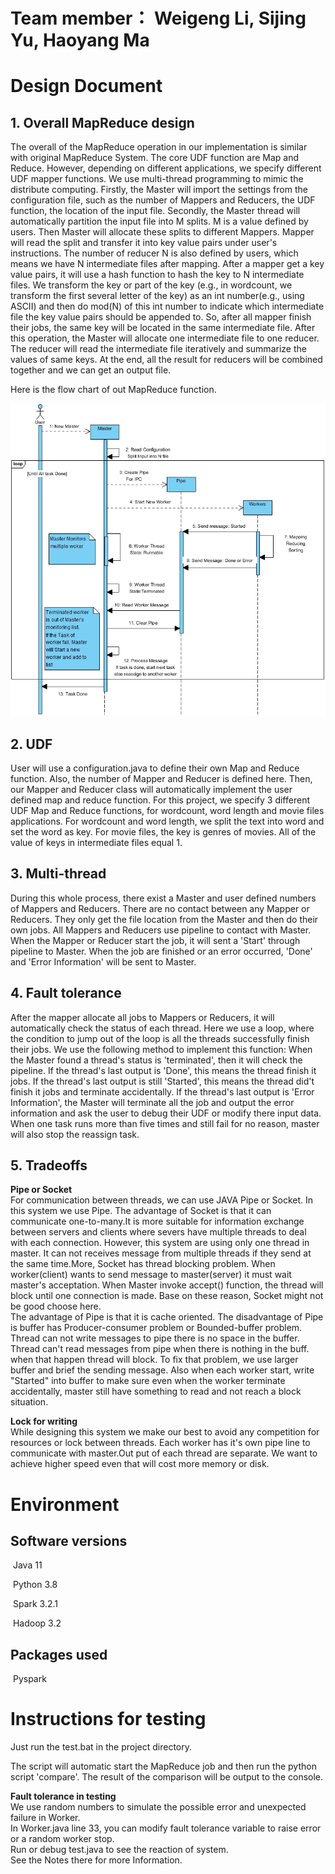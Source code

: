 # Team member： Weigeng Li, Sijing Yu, Haoyang Ma


# Design Document
## 1. Overall MapReduce design
The overall of the MapReduce operation in our implementation is similar with original MapReduce System. The core UDF function are Map and Reduce. However, depending on different applications, we specify different UDF mapper functions.  We use multi-thread programming to mimic the distribute computing. Firstly, the Master will import the settings from the configuration file, such as the number of Mappers and Reducers, the UDF function, the location of the input file. Secondly, the Master thread will automatically partition the input file into M splits. M is a value defined by users. Then Master will allocate these splits to different Mappers. Mapper will read the split and transfer it into key value pairs under user's instructions. The number of reducer N is also defined by users, which means we have N intermediate files after mapping. After a mapper get a key value pairs, it will use a hash function to hash the key to N intermediate files. We transform the key or part of the key (e.g., in wordcount, we transform the first several letter of the key) as an int number(e.g., using ASCII) and then do mod(N) of this int number to indicate which intermediate file the key value pairs should be appended to. So, after all mapper finish their jobs, the same key will be located in the same intermediate file. After this operation, the Master will allocate one intermediate file to one reducer. The reducer will read the intermediate file iteratively and summarize the values of same keys. At the end, all the result for reducers will be combined together and we can get an output file.

Here is the flow chart of out MapReduce function.

![flowchart](flowchart.jpg)

## 2. UDF
User will use a configuration.java to define their own Map and Reduce function. Also, the number of Mapper and Reducer is defined here. Then, our Mapper and Reducer class will automatically implement the user defined map and reduce function. For this project, we specify 3 different UDF Map and Reduce functions, for wordcount, word length and movie files applications. For wordcount and word length, we split the text into word and set the word as key. For movie files, the key is genres of movies. All of the value of keys in intermediate files equal 1.

## 3. Multi-thread
During this whole process, there exist a Master and user defined numbers of Mappers and Reducers. There are no contact between any Mapper or Reducers. They only get the file location from the Master and then do their own jobs. All Mappers and Reducers use pipeline to contact with Master. When the Mapper or Reducer start the job, it will sent a 'Start' through pipeline to Master. When the job are finished or an error occurred, 'Done' and 'Error Information' will be sent to Master.

## 4. Fault tolerance
After the mapper allocate all jobs to Mappers or Reducers, it will automatically check the status of each thread. Here we use a loop, where the condition to jump out of the loop is all the threads successfully finish their jobs. We use the following method to implement this function: When the Master found a thread's status is 'terminated', then it will check the pipeline. If the thread's last output is 'Done', this means the thread finish it jobs. If the thread's last output is still 'Started', this means the thread did't finish it jobs and terminate accidentally. If the thread's last output is 'Error Information', the Master will terminate all the job and output the error information and ask the user to debug their UDF or modify there input data. When one task runs more than five times and still fail for no reason, master will also stop the reassign task.

## 5. Tradeoffs
**Pipe or Socket**  
For communication between threads, we can use JAVA Pipe or Socket. In this system we use Pipe. 
The advantage of Socket is that it can communicate one-to-many.It is more suitable for information exchange between servers and clients where severs have multiple threads to deal with each connection. However, this system are using only one thread in master. It can not receives message from multiple threads if they send at the same time.More, Socket has thread blocking problem. When worker(client) wants to send message to master(server) it must wait master's acceptation. When Master invoke accept() function, the thread will block until one connection is made. Base on these reason, Socket might not be good choose here.  
The advantage of Pipe is that it is cache oriented. The disadvantage of Pipe is buffer has Producer-consumer problem or Bounded-buffer problem. Thread can not write messages to pipe there is no space in the buffer. Thread can't read messages from pipe when there is nothing in the buff. when that happen thread will block. To fix that problem, we use larger buffer and brief the sending message. Also when each worker start, write "Started" into buffer to make sure even when the worker terminate accidentally, master still have something to read and not reach a block situation.  

**Lock for writing**  
While designing this system we make our best to avoid any competition for resources or lock between threads. Each worker has it's own pipe line to communicate with master.Out put of each thread are separate. We want to achieve higher speed even that will cost more memory or disk.

    

# Environment

## Software versions

​        Java 11

​        Python 3.8

​        Spark 3.2.1

​        Hadoop 3.2

## Packages used

​        Pyspark



# Instructions for testing

Just run the test.bat in the project directory.

The script will automatic start the MapReduce job and then run the python script 'compare'. The result of the comparison will be output to the console.

**Fault tolerance in testing**  
We use random numbers to simulate the possible error and unexpected failure in Worker.  
In Worker.java line 33, you can modify fault tolerance variable to raise error or a random worker stop.  
Run or debug test.java to see the reaction of system.  
See the Notes there for more Information.  